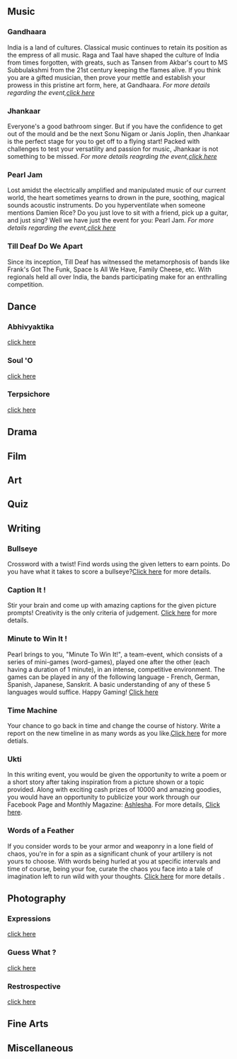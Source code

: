 <!-- TITLE: List Of Events -->
<!-- SUBTITLE: Arranged under different genres -->

## Music
### Gandhaara
India is a land of cultures. Classical music continues to retain its position as the empress of all music. Raga and Taal have shaped the culture of India from times forgotten, with greats, such as Tansen from Akbar's court to MS Subbulakshmi from the 21st century keeping the flames alive. If you think you are a gifted musician, then prove your mettle and establish your prowess in this pristine art form, here, at Gandhaara.
*For more details regarding the event,[click here](/fests/pearl/events/gandhaara)*
### Jhankaar
Everyone's a good bathroom singer. But if you have the confidence to get out of the mould and be the next Sonu Nigam or Janis Joplin, then Jhankaar is the perfect stage for you to get off to a flying start! Packed with challenges to test your versatility and passion for music, Jhankaar is not something to be missed.
*For more details reagrding the event,[click here](/fests/pearl/events/jhankaar)*
### Pearl Jam
Lost amidst the electrically amplified and manipulated music of our current world, the heart sometimes yearns to drown in the pure, soothing, magical sounds acoustic instruments. Do you hyperventilate when someone mentions Damien Rice? Do you just love to sit with a friend, pick up a guitar, and just sing? Well we have just the event for you: Pearl Jam.
*For more details regarding the event,[click here](/fests/pearl/events/pearljam)*
### Till Deaf Do We Apart 
Since its inception, Till Deaf has witnessed the metamorphosis of bands like Frank's Got The Funk, Space Is All We Have, Family Cheese, etc. With regionals held all over India, the bands participating make for an enthralling competition.
## Dance
### Abhivyaktika
[click here](/fests/pearl/events/abhivyakti)
### Soul 'O
[click here](/fests/pearl/events/soulo)
### Terpsichore
[click here](/fests/pearl/events/terpsichore)
## Drama
## Film
## Art
## Quiz
## Writing
### Bullseye
Crossword with a twist! Find words using the given letters to earn points. Do you have what it takes to score a bullseye?[Click here](/fests/pearl/events/bullseye) for more details.
### Caption It !
Stir your brain and come up with amazing captions for the given picture prompts! Creativity is the only criteria of judgement. [Click here](/fests/pearl/events/captionit) for more details.
### Minute to Win It !
Pearl brings to you, "Minute To Win It!", a team-event, which consists of a series of mini-games (word-games), played one after the other (each having a duration of 1 minute), in an intense, competitive environment. The games can be played in any of the following language - French, German, Spanish, Japanese, Sanskrit. A basic understanding of any of these 5 languages would suffice.
Happy Gaming! [Click here](/fests/pearl/events/minutetowinit)
### Time Machine 
Your chance to go back in time and change the course of history. Write a report on the new timeline in as many words as you like.[Click here](/fests/pearl/events/timemachine) for more detials.
### Ukti
In this writing event, you would be given the opportunity to write a poem or a short story after taking inspiration from a picture shown or a topic provided. Along with exciting cash prizes of 10000 and amazing goodies, you would have an opportunity to publicize your work through our Facebook Page and Monthly Magazine: [Ashlesha](https://hinditarangbphc.wordpress.com). For more details, [Click here](/fests/pearl/events/ukti).
### Words of a Feather
If you consider words to be your armor and weaponry in a lone field of chaos, you're in for a spin as a significant chunk of your artillery is not yours to choose. With words being hurled at you at specific intervals and time of course, being your foe, curate the chaos you face into a tale of imagination left to run wild with your thoughts. [Click here](/fests/pearl/events/woaf) for more details .
## Photography
### Expressions
[click here](/fests/pearl/events/expressions)
### Guess What ?
[click here](/fests/pearl/events/guesswhat)
### Restrospective
[click here](/fests/pearl/events/restrospective)
## Fine Arts
## Miscellaneous